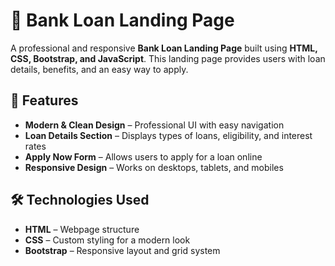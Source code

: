 # 🏦 Bank Loan Landing Page

A professional and responsive **Bank Loan Landing Page** built using **HTML, CSS, Bootstrap, and JavaScript**. This landing page provides users with loan details, benefits, and an easy way to apply.

## 🚀 Features

- **Modern & Clean Design** – Professional UI with easy navigation  
- **Loan Details Section** – Displays types of loans, eligibility, and interest rates  
- **Apply Now Form** – Allows users to apply for a loan online  
- **Responsive Design** – Works on desktops, tablets, and mobiles  

## 🛠️ Technologies Used

- **HTML** – Webpage structure  
- **CSS** – Custom styling for a modern look  
- **Bootstrap** – Responsive layout and grid system  

